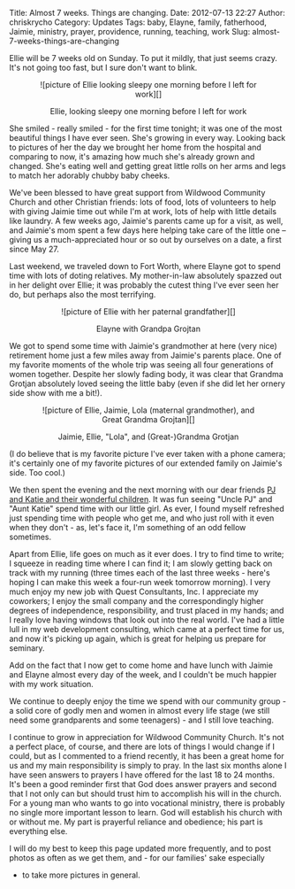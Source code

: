 Title: Almost 7 weeks. Things are changing.
Date: 2012-07-13 22:27
Author: chriskrycho
Category: Updates
Tags: baby, Elayne, family, fatherhood, Jaimie, ministry, prayer, providence, running, teaching, work
Slug: almost-7-weeks-things-are-changing

Ellie will be 7 weeks old on Sunday. To put it mildly, that just seems
crazy. It's not going too fast, but I sure don't want to blink.

<figure class="vertical" style="text-align: center">
![picture of Ellie looking sleepy one morning before I left for work][]

</p>
<figcaption>
Ellie, looking sleepy one morning before I left for work

</figcaption>
</figure>
<!--more-->She smiled - really smiled - for the first time tonight; it
was one of the most beautiful things I have ever seen. She's growing in
every way. Looking back to pictures of her the day we brought her home
from the hospital and comparing to now, it's amazing how much she's
already grown and changed. She's eating well and getting great little
rolls on her arms and legs to match her adorably chubby baby cheeks.

We've been blessed to have great support from Wildwood Community Church
and other Christian friends: lots of food, lots of volunteers to help
with giving Jaimie time out while I'm at work, lots of help with little
details like laundry. A few weeks ago, Jaimie's parents came up for a
visit, as well, and Jaimie's mom spent a few days here helping take care
of the little one – giving us a much-appreciated hour or so out by
ourselves on a date, a first since May 27.

Last weekend, we traveled down to Fort Worth, where Elayne got to spend
time with lots of doting relatives. My mother-in-law absolutely spazzed
out in her delight over Ellie; it was probably the cutest thing I've
ever seen her do, but perhaps also the most terrifying.

<figure class="vertical" style="text-align: center">
![picture of Ellie with her paternal grandfather][]

</p>
<figcaption>
Elayne with Grandpa Grojtan

</figcaption>
</figure>
We got to spend some time with Jaimie's grandmother at here (very nice)
retirement home just a few miles away from Jaimie's parents place. One
of my favorite moments of the whole trip was seeing all four generations
of women together. Despite her slowly fading body, it was clear that
Grandma Grotjan absolutely loved seeing the little baby (even if she did
let her ornery side show with me a bit!).

<figure class="vertical" style="text-align: center">
![picture of Ellie, Jaimie, Lola (maternal grandmother), and Great
Grandma Grojtan][]

</p>
<figcaption>
Jaimie, Ellie, "Lola", and (Great-)Grandma Grotjan

</figcaption>
</figure>
(I do believe that is my favorite picture I've ever taken with a phone
camera; it's certainly one of my favorite pictures of our extended
family on Jaimie's side. Too cool.)

We then spent the evening and the next morning with our dear friends [PJ
and Katie and their wonderful children][]. It was fun seeing "Uncle PJ"
and "Aunt Katie" spend time with our little girl. As ever, I found
myself refreshed just spending time with people who get me, and who just
roll with it even when they don't - as, let's face it, I'm something of
an odd fellow sometimes.

Apart from Ellie, life goes on much as it ever does. I try to find time
to write; I squeeze in reading time where I can find it; I am slowly
getting back on track with my running (three times each of the last
three weeks - here's hoping I can make this week a four-run week
tomorrow morning). I very much enjoy my new job with Quest Consultants,
Inc. I appreciate my coworkers; I enjoy the small company and the
correspondingly higher degrees of independence, responsibility, and
trust placed in my hands; and I really love having windows that look out
into the real world. I've had a little lull in my web development
consulting, which came at a perfect time for us, and now it's picking up
again, which is great for helping us prepare for seminary.

Add on the fact that I now get to come home and have lunch with Jaimie
and Elayne almost every day of the week, and I couldn't be much happier
with my work situation.

We continue to deeply enjoy the time we spend with our community group -
a solid core of godly men and women in almost every life stage (we still
need some grandparents and some teenagers) - and I still love teaching.

I continue to grow in appreciation for Wildwood Community Church. It's
not a perfect place, of course, and there are lots of things I would
change if I could, but as I commented to a friend recently, it has been
a great home for us and my main responsibility is simply to pray. In the
last six months alone I have seen answers to prayers I have offered for
the last 18 to 24 months. It's been a good reminder first that God does
answer prayers and second that I not only can but should trust him to
accomplish his will in the church. For a young man who wants to go into
vocational ministry, there is probably no single more important lesson
to learn. God will establish his church with or without me. My part is
prayerful reliance and obedience; his part is everything else.

I will do my best to keep this page updated more frequently, and to post
photos as often as we get them, and - for our families' sake especially
- to take more pictures in general.

  [picture of Ellie looking sleepy one morning before I left for work]: http://www.chriskrycho.com/family/files/2012/07/sleepy_morning.jpeg
    "Sleepy Morning"
  [picture of Ellie with her paternal grandfather]: http://www.chriskrycho.com/family/files/2012/07/jim_with_ellie.jpeg
    "Jim with Ellie"
  [picture of Ellie, Jaimie, Lola (maternal grandmother), and Great
  Grandma Grojtan]: http://www.chriskrycho.com/family/files/2012/07/four_generations.jpeg
    "Four Generations"
  [PJ and Katie and their wonderful children]: http://www.adoptedbytheking.com
